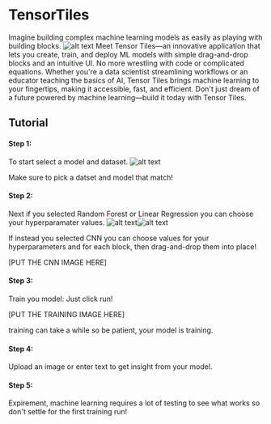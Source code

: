 # TensorTiles
Imagine building complex machine learning models as easily as playing with building blocks.
![alt text](https://cdn.discordapp.com/attachments/1152384475125272616/1152384534122336316/Tensor_Tiles_Logo.png) Meet Tensor Tiles—an innovative application that lets you create, train, and deploy ML models with simple drag-and-drop blocks and an intuitive UI. No more wrestling with code or complicated equations. Whether you're a data scientist streamlining workflows or an educator teaching the basics of AI, Tensor Tiles brings machine learning to your fingertips, making it accessible, fast, and efficient. Don't just dream of a future powered by machine learning—build it today with Tensor Tiles.

## Tutorial
#### Step 1:
To start select a model and dataset. ![alt text](https://media.discordapp.net/attachments/1152384475125272616/1152810344054526052/TensorMenu.png?width=883&height=505)

Make sure to pick a datset and model that match!

#### Step 2:
Next if you selected Random Forest or Linear Regression you can choose your hyperparamater values.
![alt text](https://media.discordapp.net/attachments/1152384475125272616/1152810343609925652/TensorRegression.png?width=883&height=591)![alt text](https://media.discordapp.net/attachments/1152384475125272616/1152810343849013358/TensorRandomForest.png?width=841&height=702)

If instead you selected CNN you can choose values for your hyperparameters and for each block, then drag-and-drop them into place!

[PUT THE CNN IMAGE HERE]

#### Step 3:
Train you model:
Just click run!

[PUT THE TRAINING IMAGE HERE]

training can take a while so be patient, your model is training.

#### Step 4:
Upload an image or enter text to get insight from your model.

#### Step 5:
Expirement, machine learning requires a lot of testing to see what works so don't settle for the first training run!